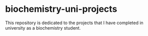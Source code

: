# biochemistry-uni-projects
This repository is dedicated to the projects that I have completed in university as a biochemistry student.
